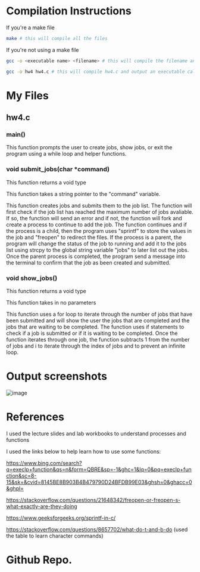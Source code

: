 <!--
NOTES:
This README is an example README for CS332/532 labs. This is a purely minimal example. It's written to emulate pure english representations of a set of documentation. As you start to write more "real world" documentation you will encounter certain standards and manners of writing that this README prepares you for
-->

# Compilation Instructions

If you're a make file
```bash
make # this will compile all the files
```

If you're not using a make file
```bash
gcc -o <executable name> <filename> # this will compile the filename and return an executable with the executable name

gcc -o hw4 hw4.c # this will compile hw4.c and output an executable called hw4
```

# My Files
## hw4.c

### main()

This function prompts the user to create jobs, show jobs, or exit the program using a while loop and helper functions. 

### void submit_jobs(char *command)
This function returns a void type 

This function takes a string pointer to the "command" variable.

This function creates jobs and submits them to the job list. The function will first check if the job list has reached the maximum number of jobs avaliable. If so, the function will send an error and if not, the function will fork and create a process to continue to add the job. The function continues and if the process is a child, then the program uses "sprintf" to store the values in the job and "freopen" to redirect the files. If the process is a parent, the program will change the status of the job to running and add it to the jobs list using strcpy to the global string variable "jobs" to later list out the jobs. Once the parent process is completed, the program send a message into the terminal to confirm that the job as been created and submitted.

### void show_jobs()

This function returns a void type

This function takes in no parameters

This function uses a for loop to iterate through the number of jobs that have been submitted and will show the user the jobs that are completed and the jobs that are waiting to be completed. The function uses if statements to check if a job is submitted or if it is waiting to be completed. Once the function iterates through one job, the function subtracts 1 from the number of jobs and i to iterate through the index of jobs and to prevent an infinite loop.


# Output screenshots
![image](https://github.com/N-Le-1/cs332/assets/156348689/d3e0447f-61b1-42dd-85a2-92efa7f95b16)

# References
I used the lecture slides and lab workbooks to understand processes and functions

I used the links below to help learn how to use some functions:

https://www.bing.com/search?q=execlp+function&qs=n&form=QBRE&sp=-1&ghc=1&lq=0&pq=execlp+function&sc=8-15&sk=&cvid=8145BE8B903B4B479790D24BFDB99E03&ghsh=0&ghacc=0&ghpl=

https://stackoverflow.com/questions/21648342/freopen-or-freopen-s-what-exactly-are-they-doing

https://www.geeksforgeeks.org/sprintf-in-c/

https://stackoverflow.com/questions/8657702/what-do-t-and-b-do  (used the table to learn character commands)

# Github Repo.


